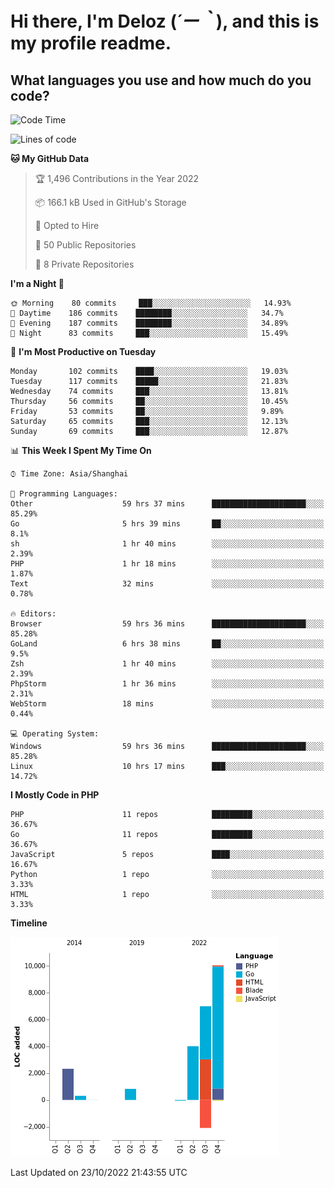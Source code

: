 # **Hi there, I'm Deloz (*´ー｀*), and this is my profile readme.**
<!--  [![Profile views](https://gpvc.arturio.dev/dank-del)](https://github.com/dank-del) -->
## **What languages you use and how much do you code?**

<!--START_SECTION:waka-->
![Code Time](http://img.shields.io/badge/Code%20Time-109%20hrs-blue)

![Lines of code](https://img.shields.io/badge/From%20Hello%20World%20I%27ve%20Written-22%20Thousand%20lines%20of%20code-blue)

**🐱 My GitHub Data** 

> 🏆 1,496 Contributions in the Year 2022
 > 
> 📦 166.1 kB Used in GitHub's Storage 
 > 
> 💼 Opted to Hire
 > 
> 📜 50 Public Repositories 
 > 
> 🔑 8 Private Repositories  
 > 
**I'm a Night 🦉** 

```text
🌞 Morning    80 commits     ███░░░░░░░░░░░░░░░░░░░░░░   14.93% 
🌆 Daytime    186 commits    ████████░░░░░░░░░░░░░░░░░   34.7% 
🌃 Evening    187 commits    ████████░░░░░░░░░░░░░░░░░   34.89% 
🌙 Night      83 commits     ███░░░░░░░░░░░░░░░░░░░░░░   15.49%

```
📅 **I'm Most Productive on Tuesday** 

```text
Monday       102 commits    ████░░░░░░░░░░░░░░░░░░░░░   19.03% 
Tuesday      117 commits    █████░░░░░░░░░░░░░░░░░░░░   21.83% 
Wednesday    74 commits     ███░░░░░░░░░░░░░░░░░░░░░░   13.81% 
Thursday     56 commits     ██░░░░░░░░░░░░░░░░░░░░░░░   10.45% 
Friday       53 commits     ██░░░░░░░░░░░░░░░░░░░░░░░   9.89% 
Saturday     65 commits     ███░░░░░░░░░░░░░░░░░░░░░░   12.13% 
Sunday       69 commits     ███░░░░░░░░░░░░░░░░░░░░░░   12.87%

```


📊 **This Week I Spent My Time On** 

```text
⌚︎ Time Zone: Asia/Shanghai

💬 Programming Languages: 
Other                    59 hrs 37 mins      █████████████████████░░░░   85.29% 
Go                       5 hrs 39 mins       ██░░░░░░░░░░░░░░░░░░░░░░░   8.1% 
sh                       1 hr 40 mins        ░░░░░░░░░░░░░░░░░░░░░░░░░   2.39% 
PHP                      1 hr 18 mins        ░░░░░░░░░░░░░░░░░░░░░░░░░   1.87% 
Text                     32 mins             ░░░░░░░░░░░░░░░░░░░░░░░░░   0.78%

🔥 Editors: 
Browser                  59 hrs 36 mins      █████████████████████░░░░   85.28% 
GoLand                   6 hrs 38 mins       ██░░░░░░░░░░░░░░░░░░░░░░░   9.5% 
Zsh                      1 hr 40 mins        ░░░░░░░░░░░░░░░░░░░░░░░░░   2.39% 
PhpStorm                 1 hr 36 mins        ░░░░░░░░░░░░░░░░░░░░░░░░░   2.31% 
WebStorm                 18 mins             ░░░░░░░░░░░░░░░░░░░░░░░░░   0.44%

💻 Operating System: 
Windows                  59 hrs 36 mins      █████████████████████░░░░   85.28% 
Linux                    10 hrs 17 mins      ███░░░░░░░░░░░░░░░░░░░░░░   14.72%

```

**I Mostly Code in PHP** 

```text
PHP                      11 repos            █████████░░░░░░░░░░░░░░░░   36.67% 
Go                       11 repos            █████████░░░░░░░░░░░░░░░░   36.67% 
JavaScript               5 repos             ████░░░░░░░░░░░░░░░░░░░░░   16.67% 
Python                   1 repo              ░░░░░░░░░░░░░░░░░░░░░░░░░   3.33% 
HTML                     1 repo              ░░░░░░░░░░░░░░░░░░░░░░░░░   3.33%

```


**Timeline**

![Chart not found](https://raw.githubusercontent.com/deloz/deloz/main/charts/bar_graph.png) 


 Last Updated on 23/10/2022 21:43:55 UTC
<!--END_SECTION:waka-->
